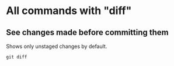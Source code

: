 # All commands with "diff"

## See changes made before committing them

Shows only unstaged changes by default.

`git diff`
